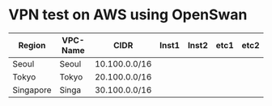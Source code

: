 # VPN test on AWS using OpenSwan

| Region    | VPC-Name | CIDR          | Inst1 | Inst2 | etc1 | etc2 |
| --------- | -------- | ------------- | ----- | ----- | ---- | ---- |
| Seoul     | Seoul    | 10.100.0.0/16 |       |       |      |      |
| Tokyo     | Tokyo    | 20.100.0.0/16 |       |       |      |      |
| Singapore | Singa    | 30.100.0.0/16 |       |       |      |      |
